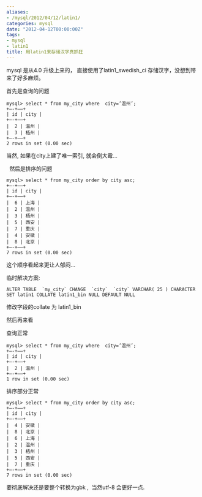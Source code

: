 ```yaml
---
aliases:
- /mysql/2012/04/12/latin1/
categories: mysql
date: "2012-04-12T00:00:00Z"
tags:
- mysql
- latin1
title: 用latin1来存储汉字真抓狂
---
```


mysql 是从4.0 升级上来的， 直接使用了latin1_swedish_ci 存储汉字，没想到带来了好多麻烦。


首先是查询的问题

```mysql
mysql> select * from my_city where  city=’温州’;
+—-+——+
| id | city |
+—-+——+
|  2 | 温州 |
|  3 | 梧州 |
+—-+——+
2 rows in set (0.00 sec)
```
 
当然, 如果在city上建了唯一索引, 就会倒大霉...
 
 
然后是排序的问题
 
```mysql
mysql> select * from my_city order by city asc;
+—-+——+
| id | city |
+—-+——+
|  6 | 上海 |
|  2 | 温州 |
|  3 | 梧州 |
|  5 | 西安 |
|  7 | 重庆 |
|  4 | 安徽 |
|  8 | 北京 |
+—-+——+
7 rows in set (0.00 sec)
```


这个顺序看起来更让人郁闷...
 

临时解决方案:

```ALTER TABLE  `my_city` CHANGE  `city`  `city` VARCHAR( 25 ) CHARACTER SET latin1 COLLATE latin1_bin NULL DEFAULT NULL```
 
修改字段的collate 为 latin1_bin 

然后再来看
 
查询正常

```mysql
mysql> select * from my_city where  city=’温州’;
+—-+——+
| id | city |
+—-+——+
|  2 | 温州 |
+—-+——+
1 row in set (0.00 sec)
```
 
排序部分正常
 
```mysql
mysql> select * from my_city order by city asc;
+—-+——+
| id | city |
+—-+——+
|  4 | 安徽 |
|  8 | 北京 |
|  6 | 上海 |
|  2 | 温州 |
|  3 | 梧州 |
|  5 | 西安 |
|  7 | 重庆 |
+—-+——+
7 rows in set (0.00 sec)
```
 
要彻底解决还是要整个转换为gbk ,  当然utf-8 会更好一点.
